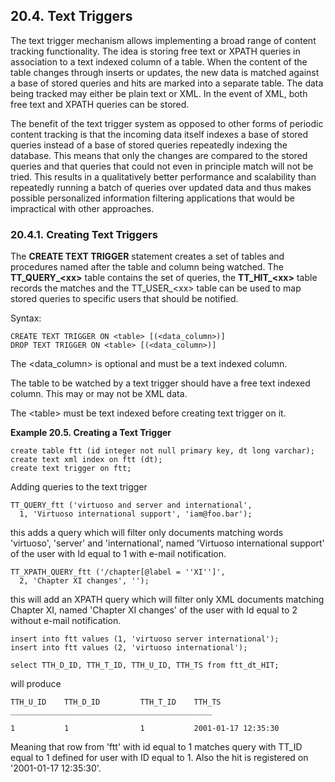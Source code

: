 <div>

<div>

<div>

<div>

## 20.4. Text Triggers

</div>

</div>

</div>

The text trigger mechanism allows implementing a broad range of content
tracking functionality. The idea is storing free text or XPATH queries
in association to a text indexed column of a table. When the content of
the table changes through inserts or updates, the new data is matched
against a base of stored queries and hits are marked into a separate
table. The data being tracked may either be plain text or XML. In the
event of XML, both free text and XPATH queries can be stored.

The benefit of the text trigger system as opposed to other forms of
periodic content tracking is that the incoming data itself indexes a
base of stored queries instead of a base of stored queries repeatedly
indexing the database. This means that only the changes are compared to
the stored queries and that queries that could not even in principle
match will not be tried. This results in a qualitatively better
performance and scalability than repeatedly running a batch of queries
over updated data and thus makes possible personalized information
filtering applications that would be impractical with other approaches.

<div>

<div>

<div>

<div>

### 20.4.1. Creating Text Triggers

</div>

</div>

</div>

The <span class="command">**CREATE TEXT TRIGGER**</span> statement
creates a set of tables and procedures named after the table and column
being watched. The <span class="command">**TT_QUERY\_\<xx\>**</span>
table contains the set of queries, the
<span class="command">**TT_HIT\_\<xx\>**</span> table records the
matches and the TT_USER\_\<xx\> table can be used to map stored queries
to specific users that should be notified.

Syntax:

``` programlisting
CREATE TEXT TRIGGER ON <table> [(<data_column>)]
DROP TEXT TRIGGER ON <table> [(<data_column>)]
```

The \<data_column\> is optional and must be a text indexed column.

The table to be watched by a text trigger should have a free text
indexed column. This may or may not be XML data.

The \<table\> must be text indexed before creating text trigger on it.

<div>

**Example 20.5. Creating a Text Trigger**

<div>

``` programlisting
create table ftt (id integer not null primary key, dt long varchar);
create text xml index on ftt (dt);
create text trigger on ftt;
```

Adding queries to the text trigger

``` programlisting
TT_QUERY_ftt ('virtuoso and server and international',
  1, 'Virtuoso international support', 'iam@foo.bar');
```

this adds a query which will filter only documents matching words
'virtuoso', 'server' and 'international', named 'Virtuoso international
support' of the user with Id equal to 1 with e-mail notification.

``` programlisting
TT_XPATH_QUERY_ftt ('/chapter[@label = ''XI'']',
  2, 'Chapter XI changes', '');
```

this will add an XPATH query which will filter only XML documents
matching Chapter XI, named 'Chapter XI changes' of the user with Id
equal to 2 without e-mail notification.

``` programlisting
insert into ftt values (1, 'virtuoso server international');
insert into ftt values (2, 'virtuoso international');

select TTH_D_ID, TTH_T_ID, TTH_U_ID, TTH_TS from ftt_dt_HIT;
```

will produce

``` screen
TTH_U_ID    TTH_D_ID         TTH_T_ID    TTH_TS
_____________________________________________

1           1                1           2001-01-17 12:35:30
```

Meaning that row from 'ftt' with id equal to 1 matches query with TT_ID
equal to 1 defined for user with ID equal to 1. Also the hit is
registered on '2001-01-17 12:35:30'.

</div>

</div>

  

</div>

</div>
